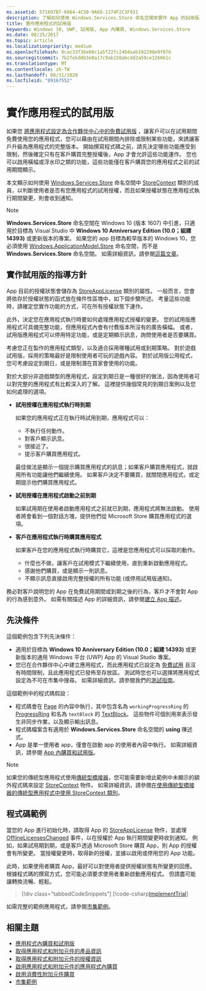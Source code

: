 ```yaml
---
ms.assetid: 571697B7-6064-4C50-9A68-1374F2C3F931
description: 了解如何使用 Windows.Services.Store 命名空間來實作 App 的試用版。
title: 實作應用程式的試用版
keywords: Windows 10, UWP, 試用版, App 內購買, Windows.Services.Store
ms.date: 08/25/2017
ms.topic: article
ms.localizationpriority: medium
ms.openlocfilehash: 8cac33f36e66c1a5f22fc246daab192298e9f876
ms.sourcegitcommit: 7b2febddb3e8a17c9ab158abcdd2a59ce126661c
ms.translationtype: MT
ms.contentlocale: zh-TW
ms.lasthandoff: 08/31/2020
ms.locfileid: "89167552"
---
```

# <a name="implement-a-trial-version-of-your-app"></a>實作應用程式的試用版

如果您 [將應用程式設定為合作夥伴中心中的免費試用版](../publish/set-app-pricing-and-availability.md#free-trial) ，讓客戶可以在試用期間免費使用您的應用程式，您可以藉由在試用期間內排除或限制某些功能，來誘讓客戶升級為應用程式的完整版本。 開始撰寫程式碼之前，請先決定哪些功能應受到限制，然後確定只有在客戶購買完整授權後，App 才會允許這些功能運作。 您也可以啟用橫幅或浮水印之類的功能，這些功能僅在客戶購買您的應用程式之前的試用期間顯示。

本文顯示如何使用 [Windows.Services.Store](/uwp/api/windows.services.store) 命名空間中 [StoreContext](/uwp/api/windows.services.store.storecontext) 類別的成員，以判斷使用者是否有您應用程式的試用授權，而且如果授權狀態在應用程式執行期間變更，則會收到通知。 

> [!NOTE]
> **Windows.Services.Store** 命名空間在 Windows 10 (版本 1607) 中引進，只適用於目標為 Visual Studio 中 **Windows 10 Anniversary Edition (10.0；組建 14393)** 或更新版本的專案。 如果您的 app 目標為較早版本的 Windows 10，您必須使用 [Windows.ApplicationModel.Store](/uwp/api/windows.applicationmodel.store) 命名空間，而不是 **Windows.Services.Store** 命名空間。 如需詳細資訊，請參閱[這篇文章](exclude-or-limit-features-in-a-trial-version-of-your-app.md)。

## <a name="guidelines-for-implementing-a-trial-version"></a>實作試用版的指導方針

App 目前的授權狀態會儲存為 [StoreAppLicense](/uwp/api/windows.services.store.storeapplicense) 類別的屬性。 一般而言，您會將依存於授權狀態的函式放在條件性區塊中，如下個步驟所述。 考量這些功能時，請確定您實作功能的方式，可在所有授權狀態下運作。

此外，決定您在應用程式執行時要如何處理應用程式授權的變更。 您的試用版應用程式可具備完整功能，但應用程式內會有付費版本所沒有的廣告橫幅。 或者，試用版應用程式可以停用特定功能，或是定期顯示訊息，詢問使用者是否要購買。

考慮您正在製作的應用程式類型，以及適合採用哪種試用或到期策略。 對於遊戲試用版，採用的策略最好是限制使用者可玩的遊戲內容。 對於試用版公用程式，您可考慮設定到期日，或是限制潛在買家會使用的功能。

對於大部分非遊戲類型的應用程式，設定到期日是一種很好的做法，因為使用者可以對完整的應用程式有比較深入的了解。 這裡提供幾個常見的到期日案例以及您如何處理的選項。

-   **試用授權在應用程式執行時到期**

    如果您的應用程式正在執行時試用到期，應用程式可以：

    -   不執行任何動作。
    -   對客戶顯示訊息。
    -   很接近了。
    -   提示客戶購買應用程式。

    最佳做法是顯示一個提示購買應用程式的訊息；如果客戶購買應用程式，就啟用所有功能讓他們繼續使用。 如果客戶決定不要購買，就關閉應用程式，或定期提示他們購買應用程式。

-   **試用授權在應用程式啟動之前到期**

    如果試用期在使用者啟動應用程式之前就已到期，應用程式將無法啟動。 使用者將會看到一個對話方塊，提供他們從 Microsoft Store 購買應用程式的選項。

-   **客戶在應用程式執行時購買應用程式**

    如果客戶在您的應用程式執行時購買它，這裡是您應用程式可以採取的動作。

    -   什麼也不做，讓客戶在試用模式下繼續使用，直到重新啟動應用程式。
    -   感謝他們購買，或是顯示一則訊息。
    -   不顯示訊息直接啟用完整授權的所有功能 (或停用試用版通知)。

務必對客戶說明您的 App 在免費試用期間或到期之後的行為，客戶才不會對 App 的行為感到意外。 如需有關描述 App 的詳細資訊，請參閱[建立 App 描述](../publish/create-app-store-listings.md)。

## <a name="prerequisites"></a>先決條件

這個範例包含下列先決條件：
* 適用於目標為 **Windows 10 Anniversary Edition (10.0；組建 14393)** 或更新版本的通用 Windows 平台 (UWP) App 的 Visual Studio 專案。
* 您已在合作夥伴中心中建立應用程式，而此應用程式已設定為 [免費試用](../publish/set-app-pricing-and-availability.md) 且沒有時間限制，且此應用程式已發佈至存放區。 測試時您也可以選擇將應用程式設定為不可在市集中搜尋。 如需詳細資訊，請參閱我們的[測試指南](in-app-purchases-and-trials.md#testing)。

這個範例中的程式碼假設：
* 程式碼會在 [Page](/uwp/api/windows.ui.xaml.controls.page) 的內容中執行，其中包含名為 ```workingProgressRing``` 的 [ProgressRing](/uwp/api/windows.ui.xaml.controls.progressring) 和名為 ```textBlock``` 的 [TextBlock](/uwp/api/windows.ui.xaml.controls.textblock)。 這些物件可個別用來表示發生非同步作業，以及顯示輸出訊息。
* 程式碼檔案含有適用於 **Windows.Services.Store** 命名空間的 **using** 陳述式。
* App 是單一使用者 app，僅會在啟動 app 的使用者內容中執行。 如需詳細資訊，請參閱 [App 內購買和試用版](in-app-purchases-and-trials.md#api_intro)。

> [!NOTE]
> 如果您的傳統型應用程式使用[傳統型橋接器](https://developer.microsoft.com/windows/bridges/desktop)，您可能需要新增此範例中未顯示的額外程式碼來設定 [StoreContext](/uwp/api/windows.services.store.storecontext) 物件。 如需詳細資訊，請參閱[在使用傳統型橋接器的傳統型應用程式中使用 StoreContext 類別](in-app-purchases-and-trials.md#desktop)。

## <a name="code-example"></a>程式碼範例

當您的 App 進行初始化時，請取得 App 的 [StoreAppLicense](/uwp/api/windows.services.store.storeapplicense) 物件，並處理 [OfflineLicensesChanged](/uwp/api/windows.services.store.storecontext.offlinelicenseschanged) 事件，以在授權於 App 執行期間變更時收到通知。 例如，如果試用期到期，或是客戶透過 Microsoft Store 購買 App，則 App 的授權會有所變更。 當授權變更時，取得新的授權，並據以啟用或停用您的 App 功能。

此時，如果使用者購買 App，最好可以對使用者提供授權狀態有所變更的回應。 根據程式碼的撰寫方式，您可能必須要求使用者重新啟動應用程式。 但請盡可能讓轉換流暢、輕鬆。

> [!div class="tabbedCodeSnippets"]
[!code-csharp[ImplementTrial](./code/InAppPurchasesAndLicenses_RS1/cs/ImplementTrialPage.xaml.cs#ImplementTrial)]

如需完整的範例應用程式，請參閱[市集範例](https://github.com/Microsoft/Windows-universal-samples/tree/master/Samples/Store)。

## <a name="related-topics"></a>相關主題

* [應用程式內購買和試用版](in-app-purchases-and-trials.md)
* [取得應用程式和附加元件的產品資訊](get-product-info-for-apps-and-add-ons.md)
* [取得應用程式和附加元件的授權資訊](get-license-info-for-apps-and-add-ons.md)
* [啟用應用程式和附加元件的應用程式內購買](enable-in-app-purchases-of-apps-and-add-ons.md)
* [啟用消費性附加元件購買](enable-consumable-add-on-purchases.md)
* [市集範例](https://github.com/Microsoft/Windows-universal-samples/tree/master/Samples/Store)